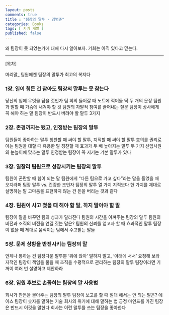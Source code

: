 ```yaml
---
layout: posts
comments: true
title : "팀장의 말투 - 김범준"
categories: Books
tags: [ 자기 개발 ]
published: false
---
```


왜 팀장이 못 되었는가에 대해 다시 알아보자. 기회는 아직 있다고 믿는다.

---

[목차]

머리말_ 팀원에겐 팀장의 말투가 최고의 복지다

### 1장. 일이 힘든 건 참아도 팀장의 말투는 못 참는다

당신의 입에 무엇을 담을 것인가
팀 회의 들어갈 때 노트에 적어둘 딱 두 개의 문장
팀원과 말할 때 가슴에 새겨야 할 것
팀원의 자발적 참여를 끌어내는 질문
팀장이 상사에게 꼭 해야 하는 말
팀장이 반드시 버려야 할 말투 3가지

### 2장. 존경까지는 됐고, 인정받는 팀장의 말투

팀원들이 좋아하는 말투
칭찬할 때 써야 할 말투, 지적할 때 써야 할 말투
호의를 권리로 아는 팀원을 대할 때 유용한 말
칭찬할 때 효과가 두 배 높아지는 말투 두 가지
신입사원의 눈높이에 맞추는 말투
인정받는 팀장이 꼭 지키는 기본 말투가 있다

### 3장. 일잘러 팀원으로 성장시키는 팀장의 말투

팀원이 곤란할 때 힘이 되는 말
팀원에게 “다른 팀으로 가고 싶다”라는 말을 들었을 때
오지라퍼 팀장 말투 vs. 건강한 조언자 팀장의 말투
열 가지 지적보다 한 가지를 제대로 설명하는 말
고마움을 표현하지 않는 건 돈을 버리는 것과 같다

### 4장. 팀원이 사고 쳤을 때 해야 할 말, 하지 말아야 할 말

팀장이 말을 바꾸면 팀의 성과가 달라진다
팀원의 시간을 아껴주는 팀장의 말투
팀원의 비전과 조직의 비전을 연결 짓는 말은?
팀원의 신뢰를 얻고자 할 때 효과적인 말투
팀장이 없을 때 제대로 움직이는 팀에서 주고받는 말들

### 5장. 문제 상황을 반전시키는 팀장의 말

언제나 통하는 건 팀장다운 말투뿐
‘위에 앉아’ 말하지 말고, ‘아래에 서서’ 요청해 보라
지적인 팀장이 책임을 물을 때
조직을 수평적으로 관리하는 팀장의 말투
팀장이라면 기꺼이 여러 번 설명하고 제안하라

### 6장. 임원 후보로 손꼽히는 팀장의 말 사용법

회사가 판돈을 몰아주는 팀장의 말투
팀장이 보고를 할 때 절대 해서는 안 되는 말은?
에이스 팀장이 숫자를 말하는 기술
회사의 위기에 대해 말하는 법
긍정 마인드를 가진 팀장은 반드시 이것을 말한다
회사는 이런 말투를 쓰는 팀장을 좋아한다
